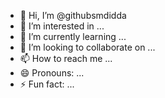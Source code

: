 - 👋 Hi, I’m @githubsmdidda
- 👀 I’m interested in ... 
- 🌱 I’m currently learning ...
- 💞️ I’m looking to collaborate on ...
- 📫 How to reach me ...
- 😄 Pronouns: ...
- ⚡ Fun fact: ... 

<!---
githubsmdidda/githubsmdidda is a ✨ special ✨ repository because its `README.md` (this file) appears on your GitHub profile.
You can click the Preview link to take a look at your changes.
--->

